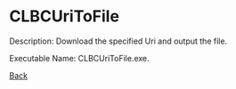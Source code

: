 
# CLBCUriToFile

Description:
Download the specified Uri and output the file.
          
Executable Name: CLBCUriToFile.exe.

<a href="../../README.md">Back</a>